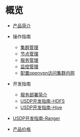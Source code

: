 # 概览


* [产品简介](/USDP/intro.md)
* 操作指南
    * [集群管理](/USDP/operate/cluster)
    * [节点管理](/USDP/operate/node)
    * [服务管理](/USDP/operate/service)
    * [监控管理](/USDP/operate/monitor)
    * [配置openvpn访问集群内网](/USDP/operate/openvpn)

* 开发指南
    * [服务部署简介](/USDP/developer/intro)
    * [USDP开发指南-HDFS](/USDP/developer/hdfs)
    * [USDP开发指南-Hive](/USDP/developer/hive)
* [USDP开发指南-Ranger](/USDP/developer/ranger)
    
* [产品价格](/USDP/price)
